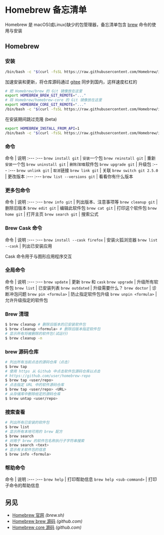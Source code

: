 Homebrew 备忘清单
===

Homebrew 是 macOS(或Linux)缺少的包管理器，备忘清单包含 [brew](https://github.com/Homebrew/brew) 命令的使用与安装

Homebrew
---

### 安装
<!--rehype:wrap-class=row-span-3-->

```bash
/bin/bash -c "$(curl -fsSL https://raw.githubusercontent.com/Homebrew/install/HEAD/install.sh)"
```
<!--rehype:className=wrap-text -->

加速安装和更新，将仓库源码通过 [gitee](https://gitee.com/) 同步到国内，这样速度杠杠的

```bash
# 把 Homebrew/brew 的 Git 镜像放在这里
export HOMEBREW_BREW_GIT_REMOTE="..."
# 将 Homebrew/homebrew-core 的 Git 镜像放在这里
export HOMEBREW_CORE_GIT_REMOTE="..."
/bin/bash -c "$(curl -fsSL https://raw.githubusercontent.com/Homebrew/install/master/install.sh)"
```
<!--rehype:className=wrap-text -->

在安装期间跳过克隆 (beta)

```bash
export HOMEBREW_INSTALL_FROM_API=1
/bin/bash -c "$(curl -fsSL https://raw.githubusercontent.com/Homebrew/install/master/install.sh)"
```
<!--rehype:className=wrap-text -->

### 命令

命令 | 说明
:--- :---
`brew install git`         | `安装`一个包
`brew reinstall git`       | 重新`安装`一个包
`brew uninstall git`       | `删除`/`卸载`软件包
`brew upgrade git`         | 升级包
:--- :---
`brew unlink git`          | `取消`链接
`brew link git`            | 关联
`brew switch git 2.5.0`    | 更改版本
:--- :---
`brew list --versions git` | 看看你有什么版本

### 更多包命令

命令 | 说明
:--- :---
`brew info git`            | 列出版本、注意事项等
`brew cleanup git`         | 删除旧版本
`brew edit git`            | 编辑此软件包
`brew cat git`             | 打印这个软件包
`brew home git`            | 打开主页
`brew search git`          | 搜索公式

### Brew Cask 命令

命令 | 说明
:--- :---
`brew install --cask firefox` | 安装火狐浏览器
`brew list --cask`            | 列出已安装应用

Cask 命令用于与图形应用程序交互

### 全局命令
<!--rehype:wrap-class=row-span-2-->

命令 | 说明
:--- :---
`brew update`   | 更新 `brew` 和 `cask`
`brew upgrade`  | 升级所有软件包
`brew list`     | 已安装列表
`brew outdated` | 升级需要什么？
`brew doctor`   | 诊断冲泡问题
`brew pin <formula>` | 防止指定软件包升级
`brew unpin <formula>` | 允许升级指定的软件包

### Brew 清理

```bash
$ brew cleanup # 删除旧版本的已安装软件包
$ brew cleanup <formula> # 删除旧版本指定软件包
# 显示所有将被删除的软件包(试运行)
$ brew cleanup -n 
```

### brew 源码仓库

```bash
# 列出所有当前点击的源码仓库（点击）
$ brew tap
# 使用 https 从 Github 中点击软件包源码仓库以点击
# https://github.com/user/homebrew-repo
$ brew tap <user/repo>
# 点击指定 URL 中的软件源码仓库
$ brew tap <user/repo> <URL>
# 从存储库中删除给定的源码仓库
$ brew untap <user/repo>
```

### 搜索查看

```bash
# 列出所有已安装的软件包
$ brew list
# 显示所有本地可用的 brew 配方
$ brew search
# 对用于 brew 的软件包名称执行子字符串搜索
$ brew search <text>
# 显示有关软件包的信息
$ brew info <formula>
```

### 帮助命令

命令 | 说明
:--- :---
`brew help` | 打印帮助信息
`brew help <sub-command>` | 打印子命令的帮助信息

另见
---

- [Homebrew 官网](https://brew.sh/index_zh-cn) _(brew.sh)_
- [Homebrew brew 源码](https://github.com/Homebrew/brew) _(github.com)_
- [Homebrew core 源码](https://github.com/Homebrew/homebrew-core) _(github.com)_
